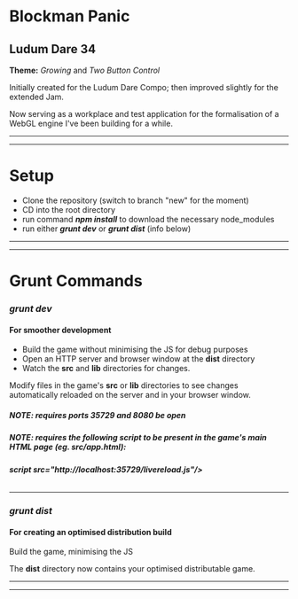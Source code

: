 # Blockman Panic
## Ludum Dare 34
**Theme:** *Growing* and *Two Button Control*

Initially created for the Ludum Dare Compo; then improved slightly for the extended Jam.

Now serving as a workplace and test application for the formalisation of a WebGL engine I've been building for a while.

----
----

# Setup
- Clone the repository (switch to branch "new" for the moment)
- CD into the root directory
- run command ***npm install*** to download the necessary node_modules
- run either ***grunt dev*** or ***grunt dist*** (info below)

----
----

# Grunt Commands
### *grunt dev*
#### For smoother development
- Build the game without minimising the JS for debug purposes
- Open an HTTP server and browser window at the **dist** directory
- Watch the **src** and **lib** directories for changes.

Modify files in the game's **src** or **lib** directories to see changes automatically reloaded on the server and in your browser window.

##### NOTE: requires ports *35729* and *8080* be open
##### NOTE: requires the following script to be present in the game's main HTML page (eg. src/app.html):

###### ***script src="http://localhost:35729/livereload.js"/>***


----

### *grunt dist*
#### For creating an optimised distribution build
Build the game, minimising the JS

The **dist** directory now contains your optimised distributable game.

----
----